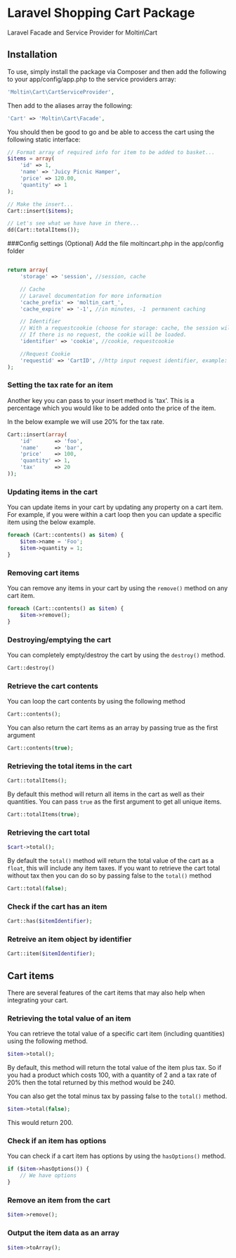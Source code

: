 Laravel Shopping Cart Package
============

Laravel Facade and Service Provider for Moltin\Cart

Installation
---

To use, simply install the package via Composer and then add the following to your app/config/app.php to the service providers array:

```php
'Moltin\Cart\CartServiceProvider',
```

Then add to the aliases array the following:
```php
'Cart' => 'Moltin\Cart\Facade',
```

You should then be good to go and be able to access the cart using the following static interface:

```php
// Format array of required info for item to be added to basket...
$items = array(
    'id' => 1,
    'name' => 'Juicy Picnic Hamper',
    'price' => 120.00,
    'quantity' => 1
);

// Make the insert...
Cart::insert($items);

// Let's see what we have have in there...
dd(Cart::totalItems());
```

###Config settings (Optional)
Add the file moltincart.php in the app/config folder
```php

return array(
    'storage' => 'session', //session, cache

    // Cache
    // Laravel documentation for more information
    'cache_prefix' => 'moltin_cart_',
    'cache_expire' => '-1', //in minutes, -1  permanent caching

    // Identifier
    // With a requestcookie (choose for storage: cache, the session will be expired), the cart could be reloaded from a http request, example: the customer could save his cart link (email, hyperlink) and reopen this later.
    // If there is no request, the cookie will be loaded.
    'identifier' => 'cookie', //cookie, requestcookie

    //Request Cookie
    'requestid' => 'CartID', //http input request identifier, example: your customer/backoffice could reload the cart in your shop controller, /public/shop?CartID=871f0bc18ca76e68bf7c3adf8f9426ef
);
```


### Setting the tax rate for an item
Another key you can pass to your insert method is 'tax'. This is a percentage which you would like to be added onto
the price of the item.

In the below example we will use 20% for the tax rate.

```php
Cart::insert(array(
    'id'       => 'foo',
    'name'     => 'bar',
    'price'    => 100,
    'quantity' => 1,
    'tax'      => 20
));
```

### Updating items in the cart
You can update items in your cart by updating any property on a cart item. For example, if you were within a
cart loop then you can update a specific item using the below example.
```php
foreach (Cart::contents() as $item) {
    $item->name = 'Foo';
    $item->quantity = 1;
}
```

### Removing cart items
You can remove any items in your cart by using the ```remove()``` method on any cart item.
```php
foreach (Cart::contents() as $item) {
    $item->remove();
}
```

### Destroying/emptying the cart
You can completely empty/destroy the cart by using the ```destroy()``` method.
```php
Cart::destroy()
```

### Retrieve the cart contents
You can loop the cart contents by using the following method
```php
Cart::contents();
```

You can also return the cart items as an array by passing true as the first argument
```php
Cart::contents(true);
```

### Retrieving the total items in the cart
```php
Cart::totalItems();
```

By default this method will return all items in the cart as well as their quantities. You can pass ```true```
as the first argument to get all unique items.
```php
Cart::totalItems(true);
```

### Retrieving the cart total
```php
$cart->total();
```

By default the ```total()``` method will return the total value of the cart as a ```float```, this will include
any item taxes. If you want to retrieve the cart total without tax then you can do so by passing false to the
```total()``` method
```php
Cart::total(false);
```

### Check if the cart has an item
```php
Cart::has($itemIdentifier);
```

### Retreive an item object by identifier
```php
Cart::item($itemIdentifier);
```

## Cart items
There are several features of the cart items that may also help when integrating your cart.

### Retrieving the total value of an item
You can retrieve the total value of a specific cart item (including quantities) using the following method.
```php
$item->total();
```

By default, this method will return the total value of the item plus tax. So if you had a product which costs 100,
with a quantity of 2 and a tax rate of 20% then the total returned by this method would be 240.

You can also get the total minus tax by passing false to the ```total()``` method.
```php
$item->total(false);
```

This would return 200.

### Check if an item has options
You can check if a cart item has options by using the ```hasOptions()``` method.

```php
if ($item->hasOptions()) {
    // We have options
}
```

### Remove an item from the cart
```php
$item->remove();
```

### Output the item data as an array
```php
$item->toArray();
```
